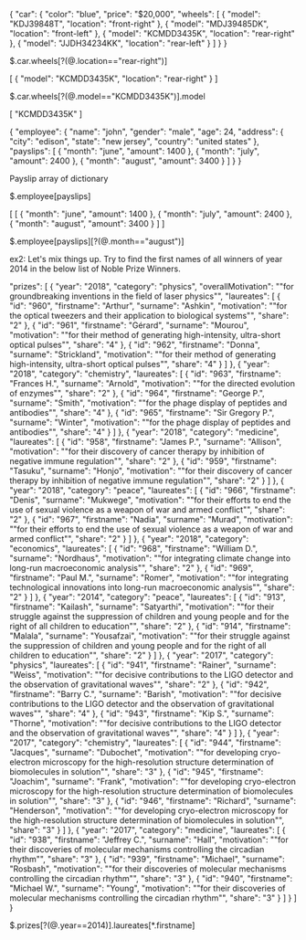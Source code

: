 {
  "car": {
    "color": "blue",
    "price": "$20,000",
    "wheels": [
      {
        "model": "KDJ39848T",
        "location": "front-right"
      },
      {
        "model": "MDJ39485DK",
        "location": "front-left"
      },
      {
        "model": "KCMDD3435K",
        "location": "rear-right"
      },
      {
        "model": "JJDH34234KK",
        "location": "rear-left"
      }
    ]
  }
}

$.car.wheels[?(@.location=="rear-right")]

[
  {
    "model": "KCMDD3435K",
    "location": "rear-right"
  }
]

$.car.wheels[?(@.model=="KCMDD3435K")].model

[
  "KCMDD3435K"
]

{
  "employee": {
    "name": "john",
    "gender": "male",
    "age": 24,
    "address": {
      "city": "edison",
      "state": "new jersey",
      "country": "united states"
    },
    "payslips": [
      {
        "month": "june",
        "amount": 1400
      },
      {
        "month": "july",
        "amount": 2400
      },
      {
        "month": "august",
        "amount": 3400
      }
    ]
  }
}

Payslip array of dictionary

$.employee[payslips]

[
  [
    {
      "month": "june",
      "amount": 1400
    },
    {
      "month": "july",
      "amount": 2400
    },
    {
      "month": "august",
      "amount": 3400
    }
  ]
]

$.employee[payslips][?(@.month=="august")]

ex2:
Let's mix things up. Try to find the first names of all winners of year 2014 in the below list of Noble Prize Winners.


  "prizes": [
    {
      "year": "2018",
      "category": "physics",
      "overallMotivation": "\"for groundbreaking inventions in the field of laser physics\"",
      "laureates": [
        {
          "id": "960",
          "firstname": "Arthur",
          "surname": "Ashkin",
          "motivation": "\"for the optical tweezers and their application to biological systems\"",
          "share": "2"
        },
        {
          "id": "961",
          "firstname": "Gérard",
          "surname": "Mourou",
          "motivation": "\"for their method of generating high-intensity, ultra-short optical pulses\"",
          "share": "4"
        },
        {
          "id": "962",
          "firstname": "Donna",
          "surname": "Strickland",
          "motivation": "\"for their method of generating high-intensity, ultra-short optical pulses\"",
          "share": "4"
        }
      ]
    },
    {
      "year": "2018",
      "category": "chemistry",
      "laureates": [
        {
          "id": "963",
          "firstname": "Frances H.",
          "surname": "Arnold",
          "motivation": "\"for the directed evolution of enzymes\"",
          "share": "2"
        },
        {
          "id": "964",
          "firstname": "George P.",
          "surname": "Smith",
          "motivation": "\"for the phage display of peptides and antibodies\"",
          "share": "4"
        },
        {
          "id": "965",
          "firstname": "Sir Gregory P.",
          "surname": "Winter",
          "motivation": "\"for the phage display of peptides and antibodies\"",
          "share": "4"
        }
      ]
    },
    {
      "year": "2018",
      "category": "medicine",
      "laureates": [
        {
          "id": "958",
          "firstname": "James P.",
          "surname": "Allison",
          "motivation": "\"for their discovery of cancer therapy by inhibition of negative immune regulation\"",
          "share": "2"
        },
        {
          "id": "959",
          "firstname": "Tasuku",
          "surname": "Honjo",
          "motivation": "\"for their discovery of cancer therapy by inhibition of negative immune regulation\"",
          "share": "2"
        }
      ]
    },
    {
      "year": "2018",
      "category": "peace",
      "laureates": [
        {
          "id": "966",
          "firstname": "Denis",
          "surname": "Mukwege",
          "motivation": "\"for their efforts to end the use of sexual violence as a weapon of war and armed conflict\"",
          "share": "2"
        },
        {
          "id": "967",
          "firstname": "Nadia",
          "surname": "Murad",
          "motivation": "\"for their efforts to end the use of sexual violence as a weapon of war and armed conflict\"",
          "share": "2"
        }
      ]
    },
    {
      "year": "2018",
      "category": "economics",
      "laureates": [
        {
          "id": "968",
          "firstname": "William D.",
          "surname": "Nordhaus",
          "motivation": "\"for integrating climate change into long-run macroeconomic analysis\"",
          "share": "2"
        },
        {
          "id": "969",
          "firstname": "Paul M.",
          "surname": "Romer",
          "motivation": "\"for integrating technological innovations into long-run macroeconomic analysis\"",
          "share": "2"
        }
      ]
    },
    {
      "year": "2014",
      "category": "peace",
      "laureates": [
        {
          "id": "913",
          "firstname": "Kailash",
          "surname": "Satyarthi",
          "motivation": "\"for their struggle against the suppression of children and young people and for the right of all children to education\"",
          "share": "2"
        },
        {
          "id": "914",
          "firstname": "Malala",
          "surname": "Yousafzai",
          "motivation": "\"for their struggle against the suppression of children and young people and for the right of all children to education\"",
          "share": "2"
        }
      ]
    },
    {
      "year": "2017",
      "category": "physics",
      "laureates": [
        {
          "id": "941",
          "firstname": "Rainer",
          "surname": "Weiss",
          "motivation": "\"for decisive contributions to the LIGO detector and the observation of gravitational waves\"",
          "share": "2"
        },
        {
          "id": "942",
          "firstname": "Barry C.",
          "surname": "Barish",
          "motivation": "\"for decisive contributions to the LIGO detector and the observation of gravitational waves\"",
          "share": "4"
        },
        {
          "id": "943",
          "firstname": "Kip S.",
          "surname": "Thorne",
          "motivation": "\"for decisive contributions to the LIGO detector and the observation of gravitational waves\"",
          "share": "4"
        }
      ]
    },
    {
      "year": "2017",
      "category": "chemistry",
      "laureates": [
        {
          "id": "944",
          "firstname": "Jacques",
          "surname": "Dubochet",
          "motivation": "\"for developing cryo-electron microscopy for the high-resolution structure determination of biomolecules in solution\"",
          "share": "3"
        },
        {
          "id": "945",
          "firstname": "Joachim",
          "surname": "Frank",
          "motivation": "\"for developing cryo-electron microscopy for the high-resolution structure determination of biomolecules in solution\"",
          "share": "3"
        },
        {
          "id": "946",
          "firstname": "Richard",
          "surname": "Henderson",
          "motivation": "\"for developing cryo-electron microscopy for the high-resolution structure determination of biomolecules in solution\"",
          "share": "3"
        }
      ]
    },
    {
      "year": "2017",
      "category": "medicine",
      "laureates": [
        {
          "id": "938",
          "firstname": "Jeffrey C.",
          "surname": "Hall",
          "motivation": "\"for their discoveries of molecular mechanisms controlling the circadian rhythm\"",
          "share": "3"
        },
        {
          "id": "939",
          "firstname": "Michael",
          "surname": "Rosbash",
          "motivation": "\"for their discoveries of molecular mechanisms controlling the circadian rhythm\"",
          "share": "3"
        },
        {
          "id": "940",
          "firstname": "Michael W.",
          "surname": "Young",
          "motivation": "\"for their discoveries of molecular mechanisms controlling the circadian rhythm\"",
          "share": "3"
        }
      ]
    }
  ]
}

$.prizes[?(@.year==2014)].laureates[*.firstname]